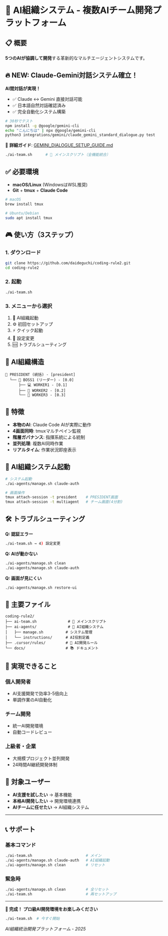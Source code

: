 # 🚀 AI組織システム - 複数AIチーム開発プラットフォーム

## 📋 概要

**5つのAIが協調して開発**する革新的なマルチエージェントシステムです。

## 🔥 NEW: Claude-Gemini対話システム確立！

**AI間対話が実現！** 
- ✅ Claude ↔ Gemini 直接対話可能
- ✅ 日本語自然対話確認済み
- ✅ 完全自動化システム構築

```bash
# 30秒でテスト
npm install -g @google/gemini-cli
echo "こんにちは" | npx @google/gemini-cli
python3 integrations/gemini/claude_gemini_standard_dialogue.py test
```

📖 **詳細ガイド**: [GEMINI_DIALOGUE_SETUP_GUIDE.md](./GEMINI_DIALOGUE_SETUP_GUIDE.md)

```bash
./ai-team.sh      # 🎯 メインスクリプト（全機能統合）
```

## ✅ 必要環境

- **macOS/Linux** (WindowsはWSL推奨)
- **Git** + **tmux** + **Claude Code**

```bash
# macOS
brew install tmux

# Ubuntu/Debian  
sudo apt install tmux
```

## 🎮 使い方（3ステップ）

### 1. ダウンロード
```bash
git clone https://github.com/daideguchi/coding-rule2.git
cd coding-rule2
```

### 2. 起動
```bash
./ai-team.sh
```

### 3. メニューから選択
1. 🚀 AI組織起動
2. ⚙️ 初回セットアップ  
3. ⚡ クイック起動
4. 🔧 設定変更
5. 🆘 トラブルシューティング

## 🤖 AI組織構造

```
👑 PRESIDENT (統括) - [president]
  └── 👔 BOSS1 (リーダー) - [0.0]
      ├── 💻 WORKER1 - [0.1] 
      ├── 🔧 WORKER2 - [0.2]
      └── 🎨 WORKER3 - [0.3]
```

## 🎯 特徴

- **本物のAI**: Claude Code AIが実際に動作
- **4画面同時**: tmuxマルチペイン監視
- **階層ガバナンス**: 指揮系統による統制
- **並列処理**: 複数AI同時作業
- **リアルタイム**: 作業状況即座表示

## 🚀 AI組織システム起動

```bash
# システム起動
./ai-agents/manage.sh claude-auth

# 画面操作
tmux attach-session -t president    # PRESIDENT画面
tmux attach-session -t multiagent   # チーム画面(4分割)
```

## 🛠️ トラブルシューティング

**Q: 認証エラー**
```bash
./ai-team.sh → 4) 設定変更
```

**Q: AIが動かない**
```bash
./ai-agents/manage.sh clean
./ai-agents/manage.sh claude-auth
```

**Q: 画面が見にくい**
```bash
./ai-agents/manage.sh restore-ui
```

## 📁 主要ファイル

```
coding-rule2/
├── ai-team.sh              # 🎯 メインスクリプト
├── ai-agents/              # 🤖 AI組織システム
│   ├── manage.sh          # システム管理
│   └── instructions/      # AI役割定義
├── .cursor/rules/         # 🧠 AI開発ルール
└── docs/                  # 📚 ドキュメント
```

## 🎁 実現できること

### 個人開発者
- AI支援開発で効率3-5倍向上
- 単調作業のAI自動化

### チーム開発
- 統一AI開発環境
- 自動コードレビュー  

### 上級者・企業
- 大規模プロジェクト並列開発
- 24時間AI継続開発体制

## 🌟 対象ユーザー

- **AI支援を試したい** → 基本機能
- **本格AI開発したい** → 開発環境連携
- **AIチームに任せたい** → AI組織システム

---

## 📞 サポート

### 基本コマンド
```bash
./ai-team.sh                        # メイン
./ai-agents/manage.sh claude-auth   # AI組織起動
./ai-agents/manage.sh clean         # リセット
```

### 緊急時
```bash
./ai-agents/manage.sh clean         # 全リセット
./ai-team.sh                        # 再セットアップ
```

---

**🎉 完成！ プロ級AI開発環境をお楽しみください**

```bash
./ai-team.sh  # 今すぐ開始
```

_AI組織統治開発プラットフォーム - 2025_